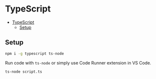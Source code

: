 # TypeScript

- [TypeScript](#typescript)
	- [Setup](#setup)


## Setup

```bash
npm i -g typescript ts-node
```

Run code with `ts-node` or simply use Code Runner extension in VS Code.


```bash
ts-node script.ts
```